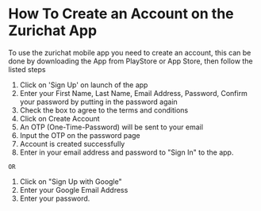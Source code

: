 #   How To Create an Account on the Zurichat App

To use the zurichat mobile app you need to create an account, this can be done by downloading the App from PlayStore  or App Store, then follow the listed steps
 
1. Click on 'Sign Up' on launch of the app
2.  Enter your First Name, Last Name, Email Address, Password, Confirm your password by putting in the password again
3.  Check the box to agree to the terms and conditions
4.  Click on Create Account  
5.  An OTP (One-Time-Password) will be sent to your email 
6.  Input the OTP on the password page 
7.  Account is created successfully
8.  Enter in your email address and password to "Sign In" to the app.

```
OR
```
1. Click on "Sign Up with Google"
2. Enter your Google Email Address
3. Enter your password.
   